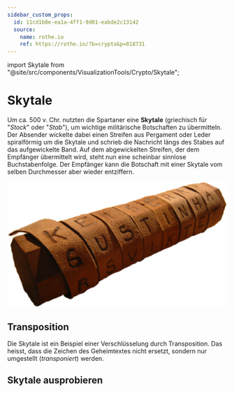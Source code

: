 ```yaml
---
sidebar_custom_props:
  id: 11cd1b8e-ea1a-4ff1-9d01-eabde2c13142
  source:
    name: rothe.io
    ref: https://rothe.io/?b=crypto&p=818731
---
```


import Skytale from "@site/src/components/VisualizationTools/Crypto/Skytale";

# Skytale

Um ca. 500 v. Chr. nutzten die Spartaner eine **Skytale** (griechisch für "*Stock*" oder "*Stab*"), um wichtige militärische Botschaften zu übermitteln. Der Absender wickelte dabei einen Streifen aus Pergament oder Leder spiralförmig um die Skytale und schrieb die Nachricht längs des Stabes auf das aufgewickelte Band. Auf dem abgewickelten Streifen, der dem Empfänger übermittelt wird, steht nun eine scheinbar sinnlose Buchstabenfolge. Der Empfänger kann die Botschaft mit einer Skytale vom selben Durchmesser aber wieder entziffern.

![Nachbildung einer Skytale --width=300px](images/skytale.png)

## Transposition
Die Skytale ist ein Beispiel einer Verschlüsselung durch Transposition. Das heisst, dass die Zeichen des Geheimtextes nicht ersetzt, sondern nur umgestellt (*transponiert*) werden.

## Skytale ausprobieren

<Skytale />
